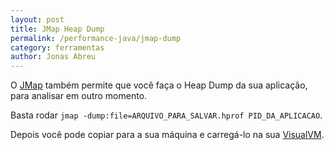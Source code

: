 ```yaml
---
layout: post
title: JMap Heap Dump
permalink: /performance-java/jmap-dump
category: ferramentas
author: Jonas Abreu
---
```


O [JMap](/performance-java/jmap-histo) também permite que você faça o Heap Dump da sua aplicação, para analisar em
outro momento.

Basta rodar `jmap -dump:file=ARQUIVO_PARA_SALVAR.hprof PID_DA_APLICACAO`.

Depois você pode copiar para a sua  máquina e carregá-lo na sua [VisualVM](/performance-java/visual-vm).
